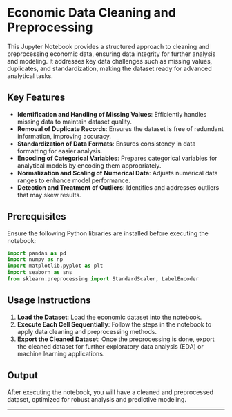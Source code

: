 # Economic Data Cleaning and Preprocessing

This Jupyter Notebook provides a structured approach to cleaning and preprocessing economic data, ensuring data integrity for further analysis and modeling. It addresses key data challenges such as missing values, duplicates, and standardization, making the dataset ready for advanced analytical tasks.

## Key Features

- **Identification and Handling of Missing Values**: Efficiently handles missing data to maintain dataset quality.
- **Removal of Duplicate Records**: Ensures the dataset is free of redundant information, improving accuracy.
- **Standardization of Data Formats**: Ensures consistency in data formatting for easier analysis.
- **Encoding of Categorical Variables**: Prepares categorical variables for analytical models by encoding them appropriately.
- **Normalization and Scaling of Numerical Data**: Adjusts numerical data ranges to enhance model performance.
- **Detection and Treatment of Outliers**: Identifies and addresses outliers that may skew results.

## Prerequisites

Ensure the following Python libraries are installed before executing the notebook:

```python
import pandas as pd
import numpy as np
import matplotlib.pyplot as plt
import seaborn as sns
from sklearn.preprocessing import StandardScaler, LabelEncoder
```

## Usage Instructions

1. **Load the Dataset**: Load the economic dataset into the notebook.
2. **Execute Each Cell Sequentially**: Follow the steps in the notebook to apply data cleaning and preprocessing methods.
3. **Export the Cleaned Dataset**: Once the preprocessing is done, export the cleaned dataset for further exploratory data analysis (EDA) or machine learning applications.

## Output

After executing the notebook, you will have a cleaned and preprocessed dataset, optimized for robust analysis and predictive modeling.

---
